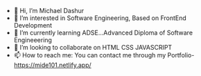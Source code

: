 - 👋 Hi, I’m Michael Dashur
- 👀 I’m interested in Software Engineering, Based on FrontEnd Development
- 🌱 I’m currently learning  ADSE...Advanced Diploma of Software Engineeering
- 💞️ I’m looking to collaborate on HTML CSS JAVASCRIPT
- 📫 How to reach me: You can contact me through my Portfolio-  https://mide101.netlify.app/


<!---
Michdt200/Michdt200 is a ✨ special ✨ repository because its `README.md` (this file) appears on your GitHub profile.
You can click the Preview link to take a look at your changes.
--->

